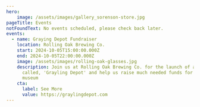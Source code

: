 ```yaml
---
hero: 
    image: /assets/images/gallery_sorenson-store.jpg
pageTitle: Events
notFoundText: No events scheduled, please check back later.
events:
  - name: Graying Depot Fundraiser
    location: Rolling Oak Brewing Co.
    start: 2024-10-05T15:00:00.000Z
    end: 2024-10-05T22:00:00.000Z
    image: /assets/images/rolling-oak-glasses.jpg
    description: Join us at Rolling Oak Brewing Co. for the launch of a new beer
      called, 'Grayling Depot' and help us raise much needed funds for the
      museum
    cta:
      label: See More
      value: https://graylingdepot.com
---
```

